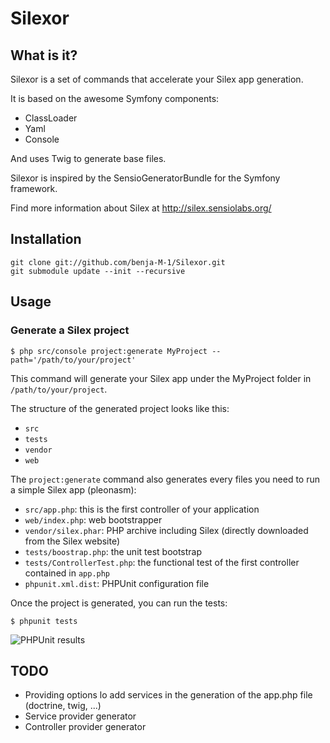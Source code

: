 # Silexor

## What is it?

Silexor is a set of commands that accelerate your Silex app generation.

It is based on the awesome Symfony components:

* ClassLoader
* Yaml
* Console

And uses Twig to generate base files.

Silexor is inspired by the SensioGeneratorBundle for the Symfony framework.

Find more information about Silex at http://silex.sensiolabs.org/

## Installation

    git clone git://github.com/benja-M-1/Silexor.git
    git submodule update --init --recursive


## Usage

### Generate a Silex project

    $ php src/console project:generate MyProject --path='/path/to/your/project'

This command will generate your Silex app under the MyProject folder in `/path/to/your/project`.

The structure of the generated project looks like this:

* `src`
* `tests`
* `vendor`
* `web`

The `project:generate` command also generates every files you need to run a simple Silex app (pleonasm):

* `src/app.php`: this is the first controller of your application
* `web/index.php`: web bootstrapper
* `vendor/silex.phar`: PHP archive including Silex  (directly downloaded from the Silex website)
* `tests/boostrap.php`: the unit test bootstrap
* `tests/ControllerTest.php`: the functional test of the first controller contained in `app.php`
* `phpunit.xml.dist`: PHPUnit configuration file

Once the project is generated, you can run the tests:

    $ phpunit tests

![PHPUnit results](https://github.com/benja-M-1/Silexor/blob/master/src/Silexor/Resources/doc/phpunit_result.png?raw=true)


## TODO

* Providing options lo add services in the generation of the app.php file (doctrine, twig, ...)
* Service provider generator
* Controller provider generator
